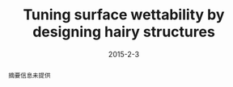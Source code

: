 ---
title: Tuning surface wettability by designing hairy structures
authors:
- Han-Wen Pei
- Hong Liu
- Zhong-Yuan Lu
- 朱有亮
date: '2015-2-3'
doi: 10.1103/PhysRevE.91.020401
publish_types: 期刊文章
publication: Physical Review E
publication_short: Phys. Rev. E
abstract: 摘要信息未提供
url_pdf: https://link.aps.org/doi/10.1103/PhysRevE.91.020401
---